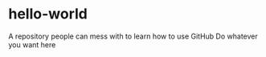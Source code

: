 # hello-world
A repository people can mess with to learn how to use GitHub 
Do whatever you want here
